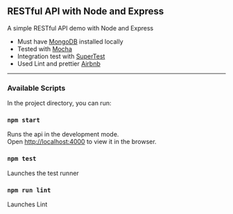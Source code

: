 ## RESTful API with Node and Express
A simple RESTful API demo with Node and Express

*	Must have [MongoDB](https://docs.mongodb.com/manual/administration/install-community/) installed locally
*	Tested with [Mocha](https://mochajs.org/)
*	Integration test with [SuperTest](https://www.npmjs.com/package/supertest)
*	Used Lint and prettier [Airbnb](https://www.npmjs.com/package/eslint-config-airbnb)

---


### Available Scripts

In the project directory, you can run:

### `npm start`

Runs the api in the development mode.<br>
Open [http://localhost:4000](http://localhost:4000) to view it in the browser.


### `npm test`

Launches the test runner 


### `npm run lint`

Launches Lint